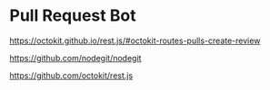 # Pull Request Bot

https://octokit.github.io/rest.js/#octokit-routes-pulls-create-review

https://github.com/nodegit/nodegit

https://github.com/octokit/rest.js
